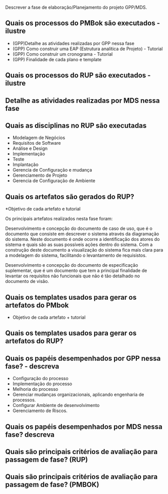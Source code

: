 Descrever a fase de elaboração/Planejamento do projeto GPP/MDS.

##  Quais os processos do PMBok são executados - ilustre
*  (GPP)Detalhe as atividades realizadas por GPP nessa fase
* (GPP) Como construir uma EAP (Estrutura analítica de Projeto) - Tutorial
* (GPP) Como construir um cronograma - Tutorial
* (GPP) Finalidade de cada plano e template

## Quais os processos do RUP são executados - ilustre

## Detalhe as atividades realizadas por MDS nessa fase

## Quais as disciplinas no RUP são executadas


* Modelagem de Negócios
* Requisitos de Software
* Análise e Design
* Implementação
* Teste
* Implantação
* Gerencia de Configuração e mudança
* Gerenciamento de Projeto
* Gerencia de Configuração de Ambiente

## Quais os artefatos são gerados do RUP?
*Objetivo de cada artefato e tutorial

Os principais artefatos realizados nesta fase foram:

Desenvolvimento e concepção do documento de caso de uso, que é o documento que consiste em descrever o sistema através da diagramação do sistema. Neste documento é onde ocorre a identificação dos atores do sistema e quais são as suas possíveis ações dentro do sistema. Com a construção deste documento a visualização do sistema fica mais clara para a modelagem do sistema, facilitando o levantamento de requisistos.

Desenvolvimento e concepção do documento de especificação suplementar, que é um documento que tem a principal finalidade de levantar os requisitos não funcionais que não é tão detalhado no documento de visão.


## Quais os templates usados para gerar os artefatos do PMbok 

* Objetivo de cada artefato + tutorial

## Quais os templates usados para gerar os artefatos do RUP?

## Quais os papéis desempenhados por GPP nessa fase? - descreva
 * Configuração do processo
 * Implementação do processo
 * Melhoria do processo
 * Gerenciar mudanças organizacionais, aplicando engenharia de processos.
 * Configurar Ambiente de desenvolvimento 
 * Gerenciamento de Riscos.

## Quais os papéis desempenhados por MDS nessa fase? descreva 

## Quais são principais critérios de avaliação para passagem de fase? (RUP)


## Quais são principais critérios de avaliação para passagem de fase? (PMBOK)

 